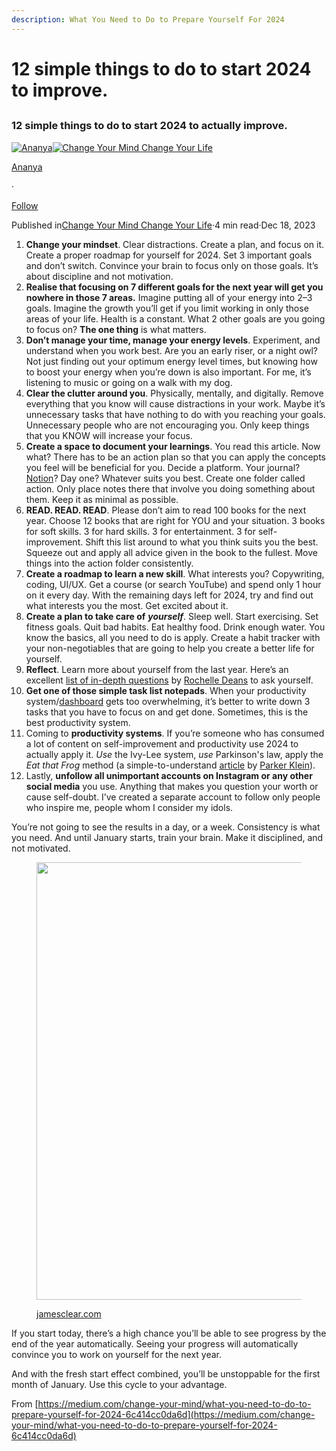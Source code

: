 ```yaml
---
description: What You Need to Do to Prepare Yourself For 2024
---
```


# 12 simple things to do to start 2024 to improve.

## &#x20;<a href="#id-931c" id="id-931c"></a>

### 12 simple things to do to start 2024 to actually improve. <a href="#e041" id="e041"></a>

[![Ananya](https://miro.medium.com/v2/resize:fill:88:88/1\*QZ-D9v8VtcTHDpK25aE-8w.jpeg)](https://medium.com/@thisisananya?source=post\_page-----6c414cc0da6d--------------------------------)[![Change Your Mind Change Your Life](https://miro.medium.com/v2/resize:fill:48:48/1\*w1Jvhl-9CmZbxAIrp33BXg.jpeg)](https://medium.com/change-your-mind?source=post\_page-----6c414cc0da6d--------------------------------)

[Ananya](https://medium.com/@thisisananya?source=post\_page-----6c414cc0da6d--------------------------------)

·

[Follow](https://medium.com/m/signin?actionUrl=https%3A%2F%2Fmedium.com%2F\_%2Fsubscribe%2Fuser%2F99efc0478743\&operation=register\&redirect=https%3A%2F%2Fmedium.com%2Fchange-your-mind%2Fwhat-you-need-to-do-to-prepare-yourself-for-2024-6c414cc0da6d\&user=Ananya\&userId=99efc0478743\&source=post\_page-99efc0478743----6c414cc0da6d---------------------post\_header-----------)

Published in[Change Your Mind Change Your Life](https://medium.com/change-your-mind?source=post\_page-----6c414cc0da6d--------------------------------)·4 min read·Dec 18, 2023

1. **Change your mindset**. Clear distractions. Create a plan, and focus on it. Create a proper roadmap for yourself for 2024. Set 3 important goals and don’t switch. Convince your brain to focus only on those goals. It’s about discipline and not motivation.
2. **Realise that focusing on 7 different goals for the next year will get you nowhere in those 7 areas.** Imagine putting all of your energy into 2–3 goals. Imagine the growth you’ll get if you limit working in only those areas of your life. Health is a constant. What 2 other goals are you going to focus on? **The one thing** is what matters.
3. **Don’t manage your time, manage your energy levels**. Experiment, and understand when you work best. Are you an early riser, or a night owl? Not just finding out your optimum energy level times, but knowing how to boost your energy when you’re down is also important. For me, it’s listening to music or going on a walk with my dog.
4. **Clear the clutter around you**. Physically, mentally, and digitally. Remove everything that you know will cause distractions in your work. Maybe it’s unnecessary tasks that have nothing to do with you reaching your goals. Unnecessary people who are not encouraging you. Only keep things that you KNOW will increase your focus.
5. **Create a space to document your learnings**. You read this article. Now what? There has to be an action plan so that you can apply the concepts you feel will be beneficial for you. Decide a platform. Your journal? [Notion](https://thisisananya.gumroad.com/l/othdrv?layout=profile)? Day one? Whatever suits you best. Create one folder called action. Only place notes there that involve you doing something about them. Keep it as minimal as possible.
6. **READ. READ. READ**. Please don’t aim to read 100 books for the next year. Choose 12 books that are right for YOU and your situation. 3 books for soft skills. 3 for hard skills. 3 for entertainment. 3 for self-improvement. Shift this list around to what you think suits you the best. Squeeze out and apply all advice given in the book to the fullest. Move things into the action folder consistently.
7. **Create a roadmap to learn a new skill**. What interests you? Copywriting, coding, UI/UX. Get a course (or search YouTube) and spend only 1 hour on it every day. With the remaining days left for 2024, try and find out what interests you the most. Get excited about it.
8. **Create a plan to take care of** _**yourself**_. Sleep well. Start exercising. Set fitness goals. Quit bad habits. Eat healthy food. Drink enough water. You know the basics, all you need to do is apply. Create a habit tracker with your non-negotiables that are going to help you create a better life for yourself.
9. **Reflect**. Learn more about yourself from the last year. Here’s an excellent [list of in-depth questions](https://medium.com/illumination/end-of-year-reflection-questions-for-the-procrastinating-perfectionist-c028cc57971e) by [Rochelle Deans](https://medium.com/u/52613b96f3c2?source=post\_page-----6c414cc0da6d--------------------------------) to ask yourself.
10. **Get one of those simple task list notepads**. When your productivity system/[dashboard](https://thisisananya.gumroad.com/l/othdrv?layout=profile) gets too overwhelming, it’s better to write down 3 tasks that you have to focus on and get done. Sometimes, this is the best productivity system.
11. Coming to **productivity systems**. If you’re someone who has consumed a lot of content on self-improvement and productivity use 2024 to actually apply it. _Use_ the Ivy-Lee system, _use_ Parkinson's law, apply the _Eat that Frog_ method (a simple-to-understand [article](https://medium.com/twosapp/how-to-eat-the-frog-a-productivity-method-to-improve-focus-and-stop-procrasting-9ca90d96c89c) by [Parker Klein](https://medium.com/u/48050a6d5c3e?source=post\_page-----6c414cc0da6d--------------------------------)).
12. Lastly, **unfollow all unimportant accounts on Instagram or any other social media** you use. Anything that makes you question your worth or cause self-doubt. I’ve created a separate account to follow only people who inspire me, people whom I consider my idols.

You’re not going to see the results in a day, or a week. Consistency is what you need. And until January starts, train your brain. Make it disciplined, and not motivated.

<figure><img src="https://miro.medium.com/v2/resize:fit:1400/0*HgOcrq1YwGc5s7yS.jpg" alt="" height="700" width="700"><figcaption><p><a href="http://jamesclear.com/">jamesclear.com</a></p></figcaption></figure>

If you start today, there’s a high chance you’ll be able to see progress by the end of the year automatically. Seeing your progress will automatically convince you to work on yourself for the next year.

And with the fresh start effect combined, you’ll be unstoppable for the first month of January. Use this cycle to your advantage.

From [https://medium.com/change-your-mind/what-you-need-to-do-to-prepare-yourself-for-2024-6c414cc0da6d](https://medium.com/change-your-mind/what-you-need-to-do-to-prepare-yourself-for-2024-6c414cc0da6d)
